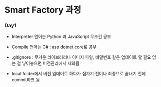 # Smart Factory 과정

### Day1

- Interpreter 언어는 Python 과 JavaScript 무조건 공부

- Compile 언어는 C# : asp dotnet core로 공부

- .gitignore : 무거운 라이브러리나 이미지 파일, 비밀번호 같은 업데이트 할 필요 없는 걸 넣어놓으면 버전관리에서 제외됨
- local folder에서 버전 업데이트 하다가 집가기 전이나 최종으로 끝내기 전에 commit하면 됨